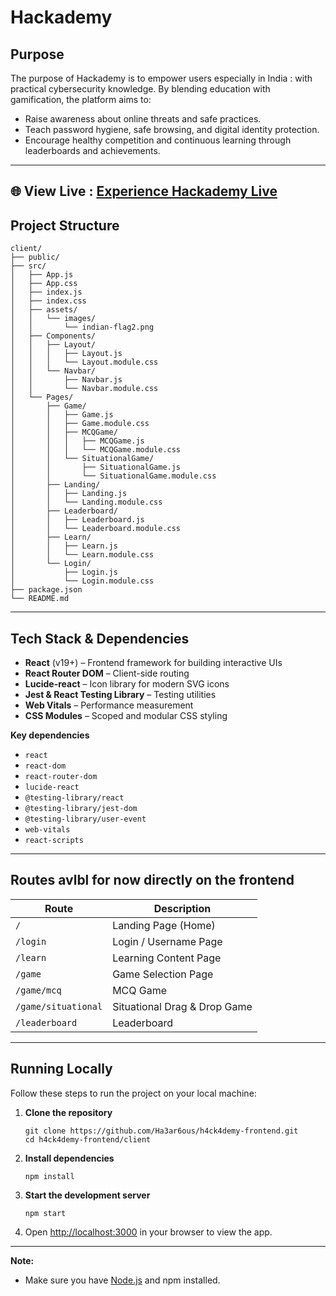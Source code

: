 # Hackademy

##  Purpose

The purpose of Hackademy is to empower users especially in India : with practical cybersecurity knowledge. By blending education with gamification, the platform aims to:
- Raise awareness about online threats and safe practices.
- Teach password hygiene, safe browsing, and digital identity protection.
- Encourage healthy competition and continuous learning through leaderboards and achievements.


---

## 🌐 View Live : [Experience Hackademy Live](https://h4ck4demy-frontend.vercel.app/)


##  Project Structure
```
client/
├── public/
├── src/
│   ├── App.js
│   ├── App.css
│   ├── index.js
│   ├── index.css
│   ├── assets/
│   │   └── images/
│   │       └── indian-flag2.png
│   ├── Components/
│   │   ├── Layout/
│   │   │   ├── Layout.js
│   │   │   └── Layout.module.css
│   │   └── Navbar/
│   │       ├── Navbar.js
│   │       └── Navbar.module.css
│   └── Pages/
│       ├── Game/
│       │   ├── Game.js
│       │   ├── Game.module.css
│       │   ├── MCQGame/
│       │   │   ├── MCQGame.js
│       │   │   └── MCQGame.module.css
│       │   └── SituationalGame/
│       │       ├── SituationalGame.js
│       │       └── SituationalGame.module.css
│       ├── Landing/
│       │   ├── Landing.js
│       │   └── Landing.module.css
│       ├── Leaderboard/
│       │   ├── Leaderboard.js
│       │   └── Leaderboard.module.css
│       ├── Learn/
│       │   ├── Learn.js
│       │   └── Learn.module.css
│       └── Login/
│           ├── Login.js
│           └── Login.module.css
├── package.json
└── README.md
```

---

##  Tech Stack & Dependencies

- **React** (v19+) – Frontend framework for building interactive UIs
- **React Router DOM** – Client-side routing
- **Lucide-react** – Icon library for modern SVG icons
- **Jest & React Testing Library** – Testing utilities
- **Web Vitals** – Performance measurement
- **CSS Modules** – Scoped and modular CSS styling

**Key dependencies**
- `react`
- `react-dom`
- `react-router-dom`
- `lucide-react`
- `@testing-library/react`
- `@testing-library/jest-dom`
- `@testing-library/user-event`
- `web-vitals`
- `react-scripts`

---

##  Routes avlbl for now directly on the frontend

| Route                | Description                        |
|----------------------|------------------------------------|
| `/`                  | Landing Page (Home)                |
| `/login`             | Login / Username Page              |
| `/learn`             | Learning Content Page              |
| `/game`              | Game Selection Page                |
| `/game/mcq`          | MCQ Game                           |
| `/game/situational`  | Situational Drag & Drop Game       |
| `/leaderboard`       | Leaderboard


---

##  Running Locally

Follow these steps to run the project on your local machine:

1. **Clone the repository**
   ```
   git clone https://github.com/Ha3ar6ous/h4ck4demy-frontend.git
   cd h4ck4demy-frontend/client
   ```

2. **Install dependencies**
   ```
   npm install
   ```

3. **Start the development server**
   ```
   npm start
   ```

4. Open [http://localhost:3000](http://localhost:3000) in your browser to view the app.

---

**Note:**  
- Make sure you have [Node.js](https://nodejs.org/) and npm installed.
